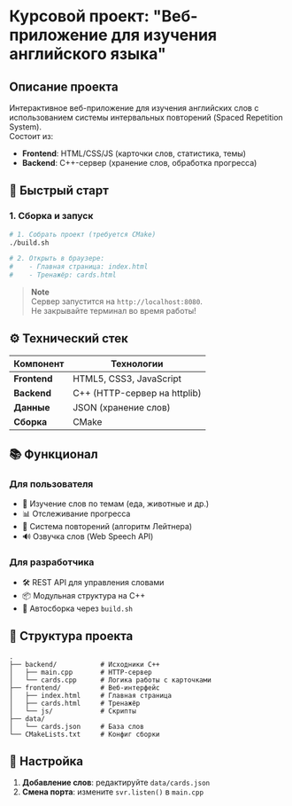 

# Курсовой проект: "Веб-приложение для изучения английского языка"

## Описание проекта

Интерактивное веб-приложение для изучения английских слов с использованием системы интервальных повторений (Spaced Repetition System).  
Состоит из:
- **Frontend**: HTML/CSS/JS (карточки слов, статистика, темы)
- **Backend**: C++-сервер (хранение слов, обработка прогресса)

## 🚀 Быстрый старт

### 1. Сборка и запуск
```bash
# 1. Собрать проект (требуется CMake)
./build.sh

# 2. Открыть в браузере:
#    - Главная страница: index.html
#    - Тренажёр: cards.html
```

> **Note**  
> Сервер запустится на `http://localhost:8080`.  
> Не закрывайте терминал во время работы!

## ⚙️ Технический стек

| Компонент       | Технологии                     |
|-----------------|-------------------------------|
| **Frontend**    | HTML5, CSS3, JavaScript       |
| **Backend**     | C++ (HTTP-сервер на httplib)  |
| **Данные**      | JSON (хранение слов)          |
| **Сборка**      | CMake                         |

## 📚 Функционал

### Для пользователя
- 📖 Изучение слов по темам (еда, животные и др.)
- 📊 Отслеживание прогресса
- 🔁 Система повторений (алгоритм Лейтнера)
- 🔊 Озвучка слов (Web Speech API)

### Для разработчика
- 🛠️ REST API для управления словами
- 📦 Модульная структура на C++
- 🔄 Автосборка через `build.sh`

## 📂 Структура проекта
```
.
├── backend/           # Исходники C++
│   ├── main.cpp       # HTTP-сервер
│   └── cards.cpp      # Логика работы с карточками
├── frontend/          # Веб-интерфейс
│   ├── index.html     # Главная страница
│   ├── cards.html     # Тренажёр
│   └── js/            # Скрипты
├── data/
│   └── cards.json     # База слов
└── CMakeLists.txt     # Конфиг сборки
```

## 🔧 Настройка
1. **Добавление слов**: редактируйте `data/cards.json`
2. **Смена порта**: измените `svr.listen()` в `main.cpp`

